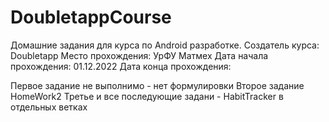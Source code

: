 # DoubletappCourse
Домашние задания для курса по Android разработке.
Создатель курса: Doubletapp
Место прохождения: УрФУ Матмех
Дата начала прохождения: 01.12.2022
Дата конца прохождения:

Первое задание не выполнимо - нет формулировки
Второе задание HomeWork2
Третье и все последующие задани - HabitTracker в отдельных ветках
